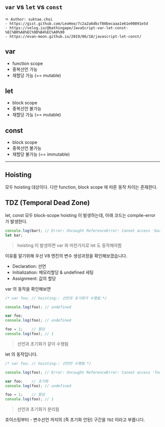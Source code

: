 ## `var` vs `let` vs `const`

```
ㅁ Author: suktae.choi
- https://gist.github.com/LeoHeo/7c2a2a6dbcf80becaaa1e61e90091e5d
- https://velog.io/@bathingape/JavaScript-var-let-const-%EC%B0%A8%EC%9D%B4%EC%A0%90
- https://evan-moon.github.io/2019/06/18/javascript-let-const/
```

## var

- function scope
- 중복선언 가능
- 재할당 가능 (== mutable)

## let

- block scope
- 중복선언 불가능
- 재할당 가능 (== mutable)

## const

- block scope
- 중복선언 불가능
- 재할당 불가능 (== immutable)

***

## Hoisting

모두 hoisting 대상이다. 다만 function, block scope 에 따른 동작 차이는 존재한다.

## TDZ (Temporal Dead Zone)

let, const 모두 block-scope hoisting 이 발생하는데, 아래 코드는 compile-error 가 발생한다.

```javascript
console.log(bar); // Error: Uncaught ReferenceError: Cannot access 'bar' before initialization
let bar;
```

> hoisting 이 발생하면 var 와 마찬가지로 let 도 동작해야함

이유를 알기위해 우선 V8 엔진의 변수 생성과정을 확인해보겠습니다.

- Declaration: 선언
- Initialization: 메모리할당 & undefined 세팅
- Assignment: 값의 할당

var 의 동작을 확인해보면

```javascript
/* var foo; // hoisting:: 선언과 초기화가 수행됨 */

console.log(foo); // undefined

var foo;
console.log(foo); // undefined

foo = 1;	// 할당
console.log(foo); // 1
```

> 선언과 초기화가 같이 수행됨

let 의 동작입니다.

```javascript
/* var foo; // hoisting:: 선언만 수행됨 */

console.log(foo); // Error: Uncaught ReferenceError: Cannot access 'foo' before initialization

var foo;	// 초기화
console.log(foo); // undefined

foo = 1;	// 할당
console.log(foo); // 1
```

> 선언과 초기화가 분리됨

호이스팅부터 - 변수선언 까지의 (즉 초기화 안된) 구간을 `TDZ` 이라고 부릅니다.

